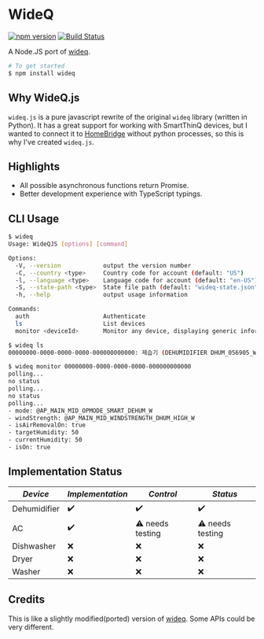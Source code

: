 # WideQ

[![npm version](https://badge.fury.io/js/wideq.svg)](https://badge.fury.io/js/wideq)
[![Build Status](https://travis-ci.org/ssut/wideq-js.svg?branch=master)](https://travis-ci.org/ssut/wideq-js)

A Node.JS port of [wideq](https://github.com/sampsyo/wideq).

```bash
# To get started
$ npm install wideq
```

## Why WideQ.js

`wideq.js` is a pure javascript rewrite of the original `wideq` library (written in Python). It has a great support for working with SmartThinQ devices, but I wanted to connect it to [HomeBridge](https://github.com/nfarina/homebridge) without python processes, so this is why I've created `wideq.js`.

## Highlights

- All possible asynchronous functions return Promise.
- Better development experience with TypeScript typings.

## CLI Usage

```bash
$ wideq
Usage: WideQJS [options] [command]

Options:
  -V, --version            output the version number
  -C, --country <type>     Country code for account (default: "US")
  -l, --language <type>    Language code for account (default: "en-US")
  -S, --state-path <type>  State file path (default: "wideq-state.json")
  -h, --help               output usage information

Commands:
  auth                     Authenticate
  ls                       List devices
  monitor <deviceId>       Monitor any device, displaying generic information about its status.

$ wideq ls
00000000-0000-0000-0000-000000000000: 제습기 (DEHUMIDIFIER DHUM_056905_WW)

$ wideq monitor 00000000-0000-0000-0000-000000000000
polling...
no status
polling...
no status
polling...
- mode: @AP_MAIN_MID_OPMODE_SMART_DEHUM_W
- windStrength: @AP_MAIN_MID_WINDSTRENGTH_DHUM_HIGH_W
- isAirRemovalOn: true
- targetHumidity: 50
- currentHumidity: 50
- isOn: true
```

## Implementation Status

| *Device* | *Implementation* | *Control* | *Status* |
| --- | --- | --- | --- |
| Dehumidifier | :heavy_check_mark: | :heavy_check_mark: | :heavy_check_mark: |
| AC | :heavy_check_mark: | :warning: needs testing | :warning: needs testing |
| Dishwasher | :x: | :x: | :x: |
| Dryer | :x: | :x: | :x: |
| Washer | :x: | :x: | :x: |

## Credits

This is like a slightly modified(ported) version of [wideq](https://github.com/sampsyo/wideq). Some APIs could be very different.
